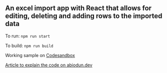 ## An excel import app with React that allows for editing, deleting and adding rows to the imported data

To run: `npm run start`

To build: `npm run build`

Working sample on [Codesandbox](https://codesandbox.io/s/github/abiodunsulaiman694/excel-app/tree/master/)

[Article to explain the code on abiodun.dev](https://abiodun.dev/import-spreadsheets-or-excel-in-your-react-component/)
